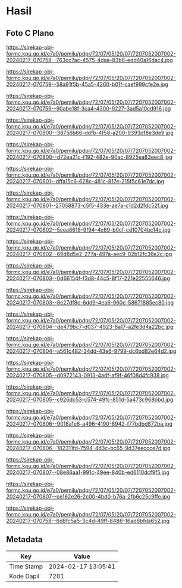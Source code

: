 # Hasil

## Foto C Plano

https://sirekap-obj-formc.kpu.go.id/e7a0/pemilu/pdpr/72/07/05/20/07/7207052007002-20240217-070758--763cc7ac-4575-4daa-83b8-edd40a16dac4.jpg

https://sirekap-obj-formc.kpu.go.id/e7a0/pemilu/pdpr/72/07/05/20/07/7207052007002-20240217-070759--58a91f5b-45a5-4260-b01f-caef999cfe2e.jpg

https://sirekap-obj-formc.kpu.go.id/e7a0/pemilu/pdpr/72/07/05/20/07/7207052007002-20240217-070759--90abe18f-3ca4-4300-9227-3ad5a10cd916.jpg

https://sirekap-obj-formc.kpu.go.id/e7a0/pemilu/pdpr/72/07/05/20/07/7207052007002-20240217-070800--38756b66-ddfb-4f58-a200-9393df8e3de9.jpg

https://sirekap-obj-formc.kpu.go.id/e7a0/pemilu/pdpr/72/07/05/20/07/7207052007002-20240217-070800--d72ea21c-f192-482e-90ac-8925ea83eec8.jpg

https://sirekap-obj-formc.kpu.go.id/e7a0/pemilu/pdpr/72/07/05/20/07/7207052007002-20240217-070801--dffa15c6-628c-481c-817e-215f5c61e7dc.jpg

https://sirekap-obj-formc.kpu.go.id/e7a0/pemilu/pdpr/72/07/05/20/07/7207052007002-20240217-070801--27058873-c5f5-433e-ae7a-c1d2d2fdc52f.jpg

https://sirekap-obj-formc.kpu.go.id/e7a0/pemilu/pdpr/72/07/05/20/07/7207052007002-20240217-070802--5cea8618-9f94-4c69-b0cf-cd10704bc14c.jpg

https://sirekap-obj-formc.kpu.go.id/e7a0/pemilu/pdpr/72/07/05/20/07/7207052007002-20240217-070802--69d8d5e2-277a-497a-aec9-02b12fc36e2c.jpg

https://sirekap-obj-formc.kpu.go.id/e7a0/pemilu/pdpr/72/07/05/20/07/7207052007002-20240217-070803--0d66154f-f3d8-44c5-8f17-221e22555646.jpg

https://sirekap-obj-formc.kpu.go.id/e7a0/pemilu/pdpr/72/07/05/20/07/7207052007002-20240217-070803--8e27df8c-6dd9-4ea6-960c-58671885ec80.jpg

https://sirekap-obj-formc.kpu.go.id/e7a0/pemilu/pdpr/72/07/05/20/07/7207052007002-20240217-070804--de479bc7-d037-4923-8a17-a2fe3d4a22bc.jpg

https://sirekap-obj-formc.kpu.go.id/e7a0/pemilu/pdpr/72/07/05/20/07/7207052007002-20240217-070804--a561c482-34dd-43e6-9799-dc6bd82e64d2.jpg

https://sirekap-obj-formc.kpu.go.id/e7a0/pemilu/pdpr/72/07/05/20/07/7207052007002-20240217-070805--d0972143-0913-4adf-af9f-46f08d4fc938.jpg

https://sirekap-obj-formc.kpu.go.id/e7a0/pemilu/pdpr/72/07/05/20/07/7207052007002-20240217-070805--c926dc53-c574-49fc-851d-5a473c968bbd.jpg

https://sirekap-obj-formc.kpu.go.id/e7a0/pemilu/pdpr/72/07/05/20/07/7207052007002-20240217-070806--9018a1e6-a496-4190-8942-f77bdbd872ba.jpg

https://sirekap-obj-formc.kpu.go.id/e7a0/pemilu/pdpr/72/07/05/20/07/7207052007002-20240217-070806--182311fd-7594-4d3c-bc65-9d37eeccce7d.jpg

https://sirekap-obj-formc.kpu.go.id/e7a0/pemilu/pdpr/72/07/05/20/07/7207052007002-20240217-070807--08e86aa1-991c-49ee-840b-ed6110dcf9f5.jpg

https://sirekap-obj-formc.kpu.go.id/e7a0/pemilu/pdpr/72/07/05/20/07/7207052007002-20240217-070807--ce162e26-2c00-4bd0-b76a-2fb6c25c9ffe.jpg

https://sirekap-obj-formc.kpu.go.id/e7a0/pemilu/pdpr/72/07/05/20/07/7207052007002-20240217-070758--6d8fc5a5-3c4d-49ff-8486-16ad6bfda652.jpg


## Metadata

| Key        | Value               |
| ---------- | ------------------- |
| Time Stamp | 2024-02-17 13:05:41 |
| Kode Dapil | 7201                |



